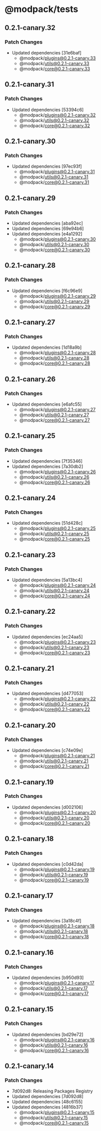 # @modpack/tests

## 0.2.1-canary.32

### Patch Changes

- Updated dependencies [31e6baf]
  - @modpack/plugins@0.2.1-canary.33
  - @modpack/utils@0.2.1-canary.33
  - @modpack/core@0.2.1-canary.33

## 0.2.1-canary.31

### Patch Changes

- Updated dependencies [53394c6]
  - @modpack/plugins@0.2.1-canary.32
  - @modpack/utils@0.2.1-canary.32
  - @modpack/core@0.2.1-canary.32

## 0.2.1-canary.30

### Patch Changes

- Updated dependencies [97ec93f]
  - @modpack/plugins@0.2.1-canary.31
  - @modpack/utils@0.2.1-canary.31
  - @modpack/core@0.2.1-canary.31

## 0.2.1-canary.29

### Patch Changes

- Updated dependencies [aba92ec]
- Updated dependencies [69e94b6]
- Updated dependencies [e4a1292]
  - @modpack/plugins@0.2.1-canary.30
  - @modpack/utils@0.2.1-canary.30
  - @modpack/core@0.2.1-canary.30

## 0.2.1-canary.28

### Patch Changes

- Updated dependencies [f6c96e9]
  - @modpack/plugins@0.2.1-canary.29
  - @modpack/utils@0.2.1-canary.29
  - @modpack/core@0.2.1-canary.29

## 0.2.1-canary.27

### Patch Changes

- Updated dependencies [1d18a9b]
  - @modpack/plugins@0.2.1-canary.28
  - @modpack/utils@0.2.1-canary.28
  - @modpack/core@0.2.1-canary.28

## 0.2.1-canary.26

### Patch Changes

- Updated dependencies [e6afc55]
  - @modpack/plugins@0.2.1-canary.27
  - @modpack/utils@0.2.1-canary.27
  - @modpack/core@0.2.1-canary.27

## 0.2.1-canary.25

### Patch Changes

- Updated dependencies [7f35346]
- Updated dependencies [7a30db2]
  - @modpack/plugins@0.2.1-canary.26
  - @modpack/utils@0.2.1-canary.26
  - @modpack/core@0.2.1-canary.26

## 0.2.1-canary.24

### Patch Changes

- Updated dependencies [51d428c]
  - @modpack/plugins@0.2.1-canary.25
  - @modpack/utils@0.2.1-canary.25
  - @modpack/core@0.2.1-canary.25

## 0.2.1-canary.23

### Patch Changes

- Updated dependencies [5a13bc4]
  - @modpack/plugins@0.2.1-canary.24
  - @modpack/utils@0.2.1-canary.24
  - @modpack/core@0.2.1-canary.24

## 0.2.1-canary.22

### Patch Changes

- Updated dependencies [ec24aa5]
  - @modpack/plugins@0.2.1-canary.23
  - @modpack/utils@0.2.1-canary.23
  - @modpack/core@0.2.1-canary.23

## 0.2.1-canary.21

### Patch Changes

- Updated dependencies [d477053]
  - @modpack/plugins@0.2.1-canary.22
  - @modpack/utils@0.2.1-canary.22
  - @modpack/core@0.2.1-canary.22

## 0.2.1-canary.20

### Patch Changes

- Updated dependencies [c74e09e]
  - @modpack/plugins@0.2.1-canary.21
  - @modpack/utils@0.2.1-canary.21
  - @modpack/core@0.2.1-canary.21

## 0.2.1-canary.19

### Patch Changes

- Updated dependencies [d002106]
  - @modpack/plugins@0.2.1-canary.20
  - @modpack/utils@0.2.1-canary.20
  - @modpack/core@0.2.1-canary.20

## 0.2.1-canary.18

### Patch Changes

- Updated dependencies [c0d42da]
  - @modpack/plugins@0.2.1-canary.19
  - @modpack/utils@0.2.1-canary.19
  - @modpack/core@0.2.1-canary.19

## 0.2.1-canary.17

### Patch Changes

- Updated dependencies [3a18c4f]
  - @modpack/plugins@0.2.1-canary.18
  - @modpack/utils@0.2.1-canary.18
  - @modpack/core@0.2.1-canary.18

## 0.2.1-canary.16

### Patch Changes

- Updated dependencies [b950d93]
  - @modpack/plugins@0.2.1-canary.17
  - @modpack/utils@0.2.1-canary.17
  - @modpack/core@0.2.1-canary.17

## 0.2.1-canary.15

### Patch Changes

- Updated dependencies [bd29e72]
  - @modpack/plugins@0.2.1-canary.16
  - @modpack/utils@0.2.1-canary.16
  - @modpack/core@0.2.1-canary.16

## 0.2.1-canary.14

### Patch Changes

- 7d092d8: Releasing Packages Registry
- Updated dependencies [7d092d8]
- Updated dependencies [48c6155]
- Updated dependencies [4816b37]
  - @modpack/plugins@0.2.1-canary.15
  - @modpack/utils@0.2.1-canary.15
  - @modpack/core@0.2.1-canary.15
